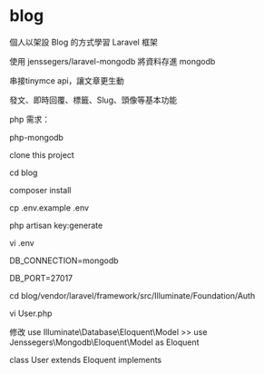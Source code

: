 # blog

個人以架設 Blog 的方式學習 Laravel 框架

使用 jenssegers/laravel-mongodb 將資料存進 mongodb

串接tinymce api，讓文章更生動

發文、即時回覆、標籤、Slug、頭像等基本功能

php 需求：

php-mongodb

clone this project

cd blog

composer install

cp .env.example .env

php artisan key:generate

vi .env 

DB_CONNECTION=mongodb

DB_PORT=27017

cd blog/vendor/laravel/framework/src/Illuminate/Foundation/Auth

vi User.php

修改 use Illuminate\Database\Eloquent\Model >> use Jenssegers\Mongodb\Eloquent\Model as Eloquent

class User extends Eloquent implements 
